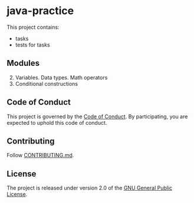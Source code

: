 # java-practice

This project contains:
 - tasks
 - tests for tasks

## Modules
 
2. Variables. Data types. Math operators
3. Conditional constructions
 
## Code of Conduct

This project is governed by the [Code of Conduct](CODE_OF_CONDUCT.md).
By participating, you are expected to uphold this code of conduct.


## Contributing

Follow [CONTRIBUTING.md](CONTRIBUTING.md).


## License

The project is released under version 2.0 of the 
[GNU General Public License](https://www.gnu.org/licenses/old-licenses/gpl-2.0.html).

